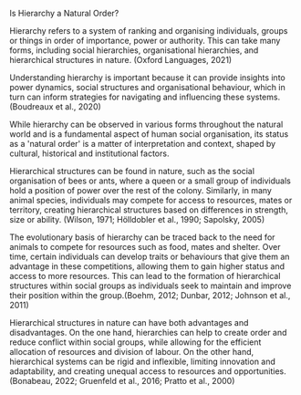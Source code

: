 Is Hierarchy a Natural Order?

Hierarchy refers to a system of ranking and organising individuals, groups or things in order of importance, power or authority. This can take many forms, including social hierarchies, organisational hierarchies, and hierarchical structures in nature. (Oxford Languages, 2021)

Understanding hierarchy is important because it can provide insights into power dynamics, social structures and organisational behaviour, which in turn can inform strategies for navigating and influencing these systems. (Boudreaux et al., 2020)

While hierarchy can be observed in various forms throughout the natural world and is a fundamental aspect of human social organisation, its status as a 'natural order' is a matter of interpretation and context, shaped by cultural, historical and institutional factors.

Hierarchical structures can be found in nature, such as the social organisation of bees or ants, where a queen or a small group of individuals hold a position of power over the rest of the colony. Similarly, in many animal species, individuals may compete for access to resources, mates or territory, creating hierarchical structures based on differences in strength, size or ability. (Wilson, 1971; Hölldobler et al., 1990; Sapolsky, 2005)

The evolutionary basis of hierarchy can be traced back to the need for animals to compete for resources such as food, mates and shelter. Over time, certain individuals can develop traits or behaviours that give them an advantage in these competitions, allowing them to gain higher status and access to more resources. This can lead to the formation of hierarchical structures within social groups as individuals seek to maintain and improve their position within the group.(Boehm, 2012; Dunbar, 2012; Johnson et al., 2011)

Hierarchical structures in nature can have both advantages and disadvantages. On the one hand, hierarchies can help to create order and reduce conflict within social groups, while allowing for the efficient allocation of resources and division of labour. On the other hand, hierarchical systems can be rigid and inflexible, limiting innovation and adaptability, and creating unequal access to resources and opportunities. (Bonabeau, 2022; Gruenfeld et al., 2016; Pratto et al., 2000)

